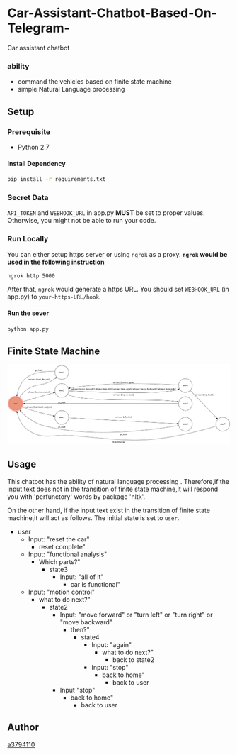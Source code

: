 # Car-Assistant-Chatbot-Based-On-Telegram-
Car assistant chatbot
### ability
* command the vehicles based on finite state machine
* simple Natural Language processing
 
## Setup
### Prerequisite
* Python 2.7
#### Install Dependency
```sh
pip install -r requirements.txt
```
### Secret Data
`API_TOKEN` and `WEBHOOK_URL` in app.py **MUST** be set to proper values.
Otherwise, you might not be able to run your code.
### Run Locally
You can either setup https server or using `ngrok` as a proxy.
**`ngrok` would be used in the following instruction**
```sh
ngrok http 5000
```
After that, `ngrok` would generate a https URL.
You should set `WEBHOOK_URL` (in app.py) to `your-https-URL/hook`.
#### Run the sever
```sh
python app.py
```
## Finite State Machine
![fsm](./show-fsm.png)
## Usage
This chatbot has the ability of natural language processing . Therefore,if the input text does not in the transition of finite state machine,it will respond you with 'perfunctory' words by package 'nltk'.

On the other hand, if the input text exist in the transition of finite state machine,it will act as follows.
The initial state is set to `user`. 
* user
	* Input: "reset the car"
		* reset complete"
	* Input: "functional analysis"
		* Which parts?"
			* state3
				* Input: "all of it"
					* car is functional"
	* Input: "motion control"
		* what to do next?"
			* state2
				* Input: "move forward" or "turn left" or "turn right" or "move backward"
					* then?"
						* state4
							* Input: "again"
								* what to do next?"
									* back to state2
							* Input: "stop"
								* back to home"
									* back to user
				* Input "stop"
					* back to home"
						* back to user
## Author
[a3794110](https://github.com/a3794110)
